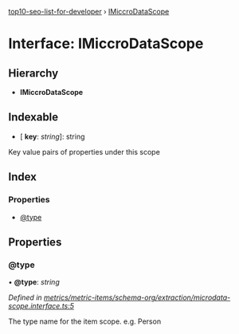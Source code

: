 [top10-seo-list-for-developer](../README.md) › [IMiccroDataScope](imiccrodatascope.md)

# Interface: IMiccroDataScope

## Hierarchy

* **IMiccroDataScope**

## Indexable

* \[ **key**: *string*\]: string

Key value pairs of properties under this scope

## Index

### Properties

* [@type](imiccrodatascope.md#@type)

## Properties

###  @type

• **@type**: *string*

*Defined in [metrics/metric-items/schema-org/extraction/microdata-scope.interface.ts:5](https://github.com/deepcrawl/top10-seo-list-for-developer/blob/5df526d/src/metrics/metric-items/schema-org/extraction/microdata-scope.interface.ts#L5)*

The type name for the item scope. e.g. Person
